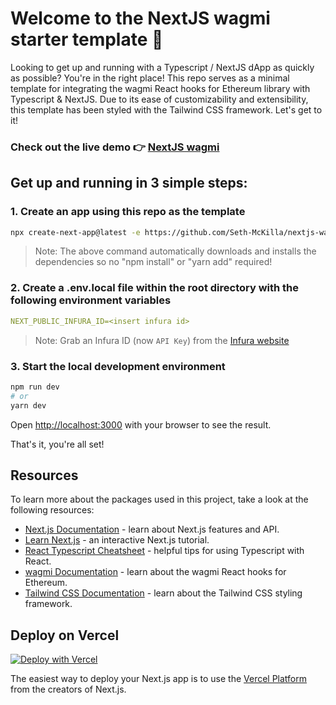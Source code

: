 # Welcome to the NextJS wagmi starter template 👋

Looking to get up and running with a Typescript / NextJS dApp as quickly as possible? You're in the right place! This repo serves as a minimal template for integrating the wagmi React hooks for Ethereum library with Typescript & NextJS. Due to its ease of customizability and extensibility, this template has been styled with the Tailwind CSS framework. Let's get to it!

### Check out the live demo 👉 [NextJS wagmi](https://nextjs-wagmi.vercel.app/)

## Get up and running in 3 simple steps:

### 1. Create an app using this repo as the template

```bash
npx create-next-app@latest -e https://github.com/Seth-McKilla/nextjs-wagmi
```

> Note: The above command automatically downloads and installs the dependencies so no "npm install" or "yarn add" required!

### 2. Create a .env.local file within the root directory with the following environment variables

```yaml
NEXT_PUBLIC_INFURA_ID=<insert infura id>
```

> Note: Grab an Infura ID (now `API Key`) from the [Infura website](https://infura.io/)

### 3. Start the local development environment

```bash
npm run dev
# or
yarn dev
```

Open [http://localhost:3000](http://localhost:3000) with your browser to see the result.

That's it, you're all set!

## Resources

To learn more about the packages used in this project, take a look at the following resources:

- [Next.js Documentation](https://nextjs.org/docs) - learn about Next.js features and API.
- [Learn Next.js](https://nextjs.org/learn) - an interactive Next.js tutorial.
- [React Typescript Cheatsheet](https://react-typescript-cheatsheet.netlify.app/docs/basic/setup/) - helpful tips for using Typescript with React.
- [wagmi Documentation](https://wagmi-xyz.vercel.app/) - learn about the wagmi React hooks for Ethereum.
- [Tailwind CSS Documentation](https://tailwindcss.com/) - learn about the Tailwind CSS styling framework.

## Deploy on Vercel

[![Deploy with Vercel](https://vercel.com/button)](https://vercel.com/new/clone?repository-url=https%3A%2F%2Fgithub.com%2FSeth-McKilla%2Fnextjs-wagmi&env=NEXT_PUBLIC_INFURA_ID)

The easiest way to deploy your Next.js app is to use the [Vercel Platform](https://vercel.com/new?utm_medium=default-template&filter=next.js&utm_source=create-next-app&utm_campaign=create-next-app-readme) from the creators of Next.js.
